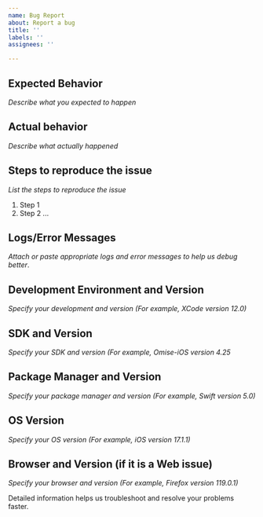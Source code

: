 ```yaml
---
name: Bug Report
about: Report a bug
title: ''
labels: ''
assignees: ''

---
```


## Expected Behavior

_Describe what you expected to happen_

## Actual behavior

_Describe what actually happened_

## Steps to reproduce the issue

_List the steps to reproduce the issue_

1. Step 1
2. Step 2
...

## Logs/Error Messages

_Attach or paste appropriate logs and error messages to help us debug better_.

## Development Environment and Version

_Specify your development and version (For example, XCode version 12.0)_

## SDK and Version

_Specify your SDK and version (For example, Omise-iOS version 4.25_

## Package Manager and Version

_Specify your package manager and version (For example, Swift version 5.0)_

## OS Version

_Specify your OS version (For example, iOS version 17.1.1)_

## Browser and Version (if it is a Web issue)

_Specify your browser and version (For example, Firefox version 119.0.1)_

Detailed information helps us troubleshoot and resolve your problems faster.
